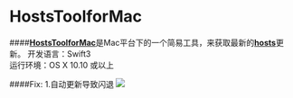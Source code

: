 # HostsToolforMac

####[**HostsToolforMac**](https://github.com/ZzzM/HostToolforMac)是Mac平台下的一个简易工具，来获取最新的[**hosts**](https://github.com/racaljk/hosts.git)更新。
开发语言：Swift3<br/>
运行环境：OS X 10.10 或以上<br/>

####Fix:
1.自动更新导致闪退
![](http://ww1.sinaimg.cn/large/77a575a6gw1f7xws28trfj214w0p8wjd.jpg)
